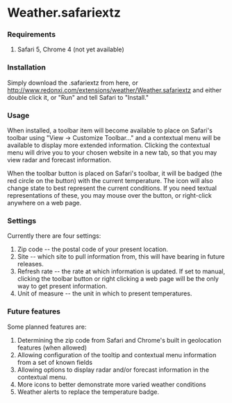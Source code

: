 # Weather.safariextz

### Requirements

1. Safari 5, Chrome 4 (not yet available)

### Installation

Simply download the .safariextz from here, or http://www.redonxi.com/extensions/weather/Weather.safariextz and
either double click it, or "Run" and tell Safari to "Install."

### Usage

When installed, a toolbar item will become available to place on Safari's toolbar using "View -> Customize Toolbar..."
and a contextual menu will be available to display more extended information. Clicking the contextual menu
will drive you to your chosen website in a new tab, so that you may view radar and forecast information.

When the toolbar button is placed on Safari's toolbar, it will be badged (the red circle on the button) with the current
temperature. The icon will also change state to best represent the current conditions. If you need textual representations of
these, you may mouse over the button, or right-click anywhere on a web page.

### Settings

Currently there are four settings:

1. Zip code        -- the postal code of your present location.
2. Site            -- which site to pull information from, this will have bearing in future releases.
3. Refresh rate    -- the rate at which information is updated. If set to manual, clicking the toolbar button or right clicking a web page will be the only way to get present information.
4. Unit of measure -- the unit in which to present temperatures.

### Future features

Some planned features are:

1. Determining the zip code from Safari and Chrome's built in geolocation features (when allowed)
2. Allowing configuration of the tooltip and contextual menu information from a set of known fields
3. Allowing options to display radar and/or forecast information in the contextual menu.
4. More icons to better demonstrate more varied weather conditions
5. Weather alerts to replace the temperature badge.